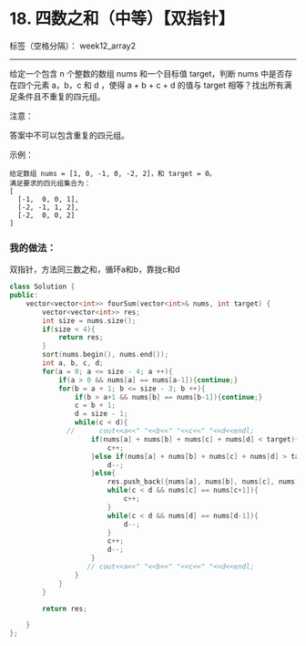 ﻿# 18. 四数之和（中等）【双指针】

标签（空格分隔）： week12_array2

---
给定一个包含 n 个整数的数组 nums 和一个目标值 target，判断 nums 中是否存在四个元素 a，b，c 和 d ，使得 a + b + c + d 的值与 target 相等？找出所有满足条件且不重复的四元组。

注意：

答案中不可以包含重复的四元组。

示例：

    给定数组 nums = [1, 0, -1, 0, -2, 2]，和 target = 0。
    满足要求的四元组集合为：
    [
      [-1,  0, 0, 1],
      [-2, -1, 1, 2],
      [-2,  0, 0, 2]
    ]



### 我的做法：    
双指针，方法同三数之和，循环a和b，靠拢c和d

``` C++
class Solution {
public:
    vector<vector<int>> fourSum(vector<int>& nums, int target) {
        vector<vector<int>> res;
        int size = nums.size();
        if(size < 4){
            return res;
        }
        sort(nums.begin(), nums.end());
        int a, b, c, d;
        for(a = 0; a <= size - 4; a ++){
            if(a > 0 && nums[a] == nums[a-1]){continue;}
            for(b = a + 1; b <= size - 3; b ++){   
                if(b > a+1 && nums[b] == nums[b-1]){continue;}
                c = b + 1;
                d = size - 1;
                while(c < d){
              //      cout<<a<<" "<<b<<" "<<c<<" "<<d<<endl;
                    if(nums[a] + nums[b] + nums[c] + nums[d] < target){
                        c++;
                    }else if(nums[a] + nums[b] + nums[c] + nums[d] > target){
                        d--;
                    }else{
                        res.push_back({nums[a], nums[b], nums[c], nums[d]});
                        while(c < d && nums[c] == nums[c+1]){
                            c++;
                        }
                        while(c < d && nums[d] == nums[d-1]){
                            d--;
                        }
                        c++;
                        d--;
                    }
                   // cout<<a<<" "<<b<<" "<<c<<" "<<d<<endl;
                }
            }
        }

        return res;

    }
};
```

